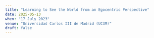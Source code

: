 ```yaml
---
title: "Learning to See the World from an Egocentric Perspective"
date: 2025-05-13
when: "17 July 2023"
venue: "Universidad Carlos III de Madrid (UC3M)"
draft: false
---
```

